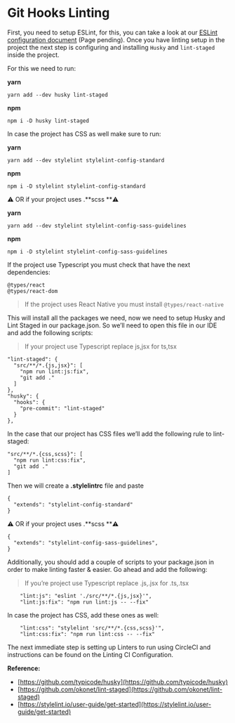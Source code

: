 # Git Hooks Linting

First, you need to setup ESLint, for this, you can take a look at our [ESLint configuration document](https://blackstonestudio.atlassian.net/wiki/spaces/BSD/pages/917438501/ESLint+Setup) (Page pending). Once you have linting setup in the project the next step is configuring and installing `Husky` and `lint-staged` inside the project. 

For this we need to run:

**yarn**

`yarn add --dev husky lint-staged`

**npm**

`npm i -D husky lint-staged`

In case the project has CSS as well make sure to run:

**yarn**

`yarn add --dev stylelint stylelint-config-standard`

**npm**

`npm i -D stylelint stylelint-config-standard`

⚠️ OR if your project uses .**scss **⚠️

**yarn**

`yarn add --dev stylelint stylelint-config-sass-guidelines`

**npm**

`npm i -D stylelint stylelint-config-sass-guidelines`

If the project use Typescript you must check that have the next dependencies:

``` 
@types/react
@types/react-dom
```

> If the project uses React Native you must install `@types/react-native`

This will install all the packages we need, now we need to setup Husky and Lint Staged in our package.json. So we’ll need to open this file in our IDE and add the following scripts:

> If your project use Typescript replace js,jsx for ts,tsx

``` 
"lint-staged": {
  "src/**/*.{js,jsx}": [
    "npm run lint:js:fix",
	"git add ."
  ]
},
"husky": {
  "hooks": {
    "pre-commit": "lint-staged"
  }
},
```

In the case that our project has CSS files we’ll add the following rule to lint-staged:

``` 
"src/**/*.{css,scss}": [
  "npm run lint:css:fix",
  "git add ."
]
```

Then we will create a **.stylelintrc** file and paste

``` 
{
  "extends": "stylelint-config-standard"
}
```

⚠️ OR if your project uses .**scss **⚠️

``` 
{
  "extends": "stylelint-config-sass-guidelines",
}
```

Additionally, you should add a couple of scripts to your package.json in order to make linting faster & easier. Go ahead and add the following:

> If you’re project use Typescript replace .js,.jsx for .ts,.tsx

``` 
    "lint:js": "eslint './src/**/*.{js,jsx}'",
    "lint:js:fix": "npm run lint:js -- --fix"
```

In case the project has CSS, add these ones as well:

``` 
    "lint:css": "stylelint 'src/**/*.{css,scss}'",
    "lint:css:fix": "npm run lint:css -- --fix"
```

The next immediate step is setting up Linters to run using CircleCI and instructions can be found on the Linting CI Configuration.



**Reference:**

- [https://github.com/typicode/husky](https://github.com/typicode/husky) 
- [https://github.com/okonet/lint-staged](https://github.com/okonet/lint-staged) 
- [https://stylelint.io/user-guide/get-started](https://stylelint.io/user-guide/get-started)
